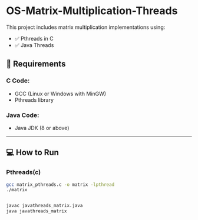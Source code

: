 # OS-Matrix-Multiplication-Threads

This project includes matrix multiplication implementations using:

- ✅ Pthreads in C
- ✅ Java Threads

## 📌 Requirements

### C Code:
- GCC (Linux or Windows with MinGW)
- Pthreads library

### Java Code:
- Java JDK (8 or above)

---

## 💻 How to Run

### Pthreads(c) 

```bash
gcc matrix_pthreads.c -o matrix -lpthread
./matrix


javac javathreads_matrix.java
java javathreads_matrix
